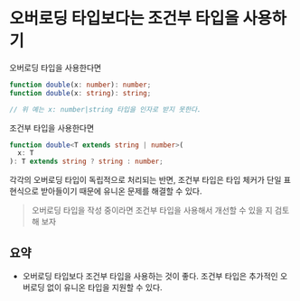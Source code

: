 # 오버로딩 타입보다는 조건부 타입을 사용하기

오버로딩 타입을 사용한다면

```ts
function double(x: number): number;
function double(x: string): string;

// 위 예는 x: number|string 타입을 인자로 받지 못한다.
```

조건부 타입을 사용한다면

```ts
function double<T extends string | number>(
  x: T
): T extends string ? string : number;
```

각각의 오버로딩 타입이 독립적으로 처리되는 반면, 조건부 타입은 타입 체커가 단일 표현식으로 받아들이기 때문에 유니온 문제를 해결할 수 있다.

> 오버로딩 타입을 작성 중이라면 조건부 타입을 사용해서 개선할 수 있을 지 검토해 보자

## 요약

- 오버로딩 타입보다 조건부 타입을 사용하는 것이 좋다.
  조건부 타입은 추가적인 오버로딩 없이 유니온 타입을 지원할 수 있다.
